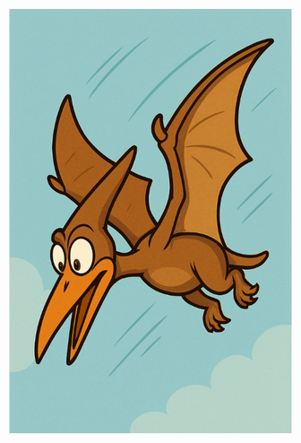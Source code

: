 ![PTERO Logo](https://raw.githubusercontent.com/jmpowley/ptero/main/PTERO_cartoon.png "Logo Title Text 1")
